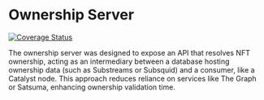 # Ownership Server

[![Coverage Status](https://coveralls.io/repos/github/decentraland/ownership-server/badge.svg?branch=coverage)](https://coveralls.io/github/decentraland/ownership-server?branch=coverage)

The ownership server was designed to expose an API that resolves NFT ownership, acting as an intermediary between a database hosting ownership data (such as Substreams or Subsquid) and a consumer, like a Catalyst node. This approach reduces reliance on services like The Graph or Satsuma, enhancing ownership validation time.
